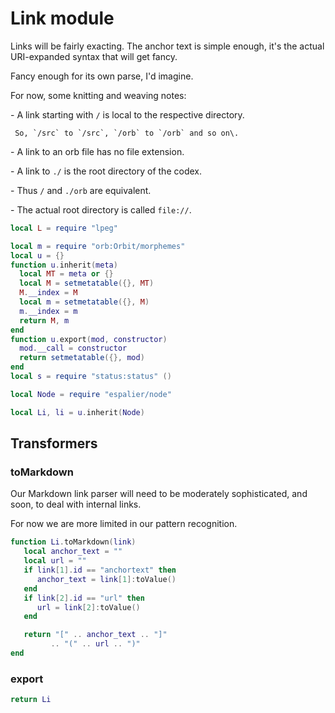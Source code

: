 # Link module

Links will be fairly exacting\. The anchor text is simple enough, it's
the actual URI\-expanded syntax that will get fancy\.

Fancy enough for its own parse, I'd imagine\.

For now, some knitting and weaving notes:

  \-  A link starting with `/` is local to the respective directory\.

     So, `/src` to `/src`, `/orb` to `/orb` and so on\.

  \-  A link to an orb file has no file extension\.

  \-  A link to `./` is the root directory of the codex\.

  \-  Thus `/` and `./orb` are equivalent\.

  \-  The actual root directory is called `file://`\.



```lua
local L = require "lpeg"

local m = require "orb:Orbit/morphemes"
local u = {}
function u.inherit(meta)
  local MT = meta or {}
  local M = setmetatable({}, MT)
  M.__index = M
  local m = setmetatable({}, M)
  m.__index = m
  return M, m
end
function u.export(mod, constructor)
  mod.__call = constructor
  return setmetatable({}, mod)
end
local s = require "status:status" ()

local Node = require "espalier/node"
```


```lua
local Li, li = u.inherit(Node)
```

## Transformers


### toMarkdown

  Our Markdown link parser will need to be moderately sophisticated,
and soon, to deal with internal links\.

For now we are more limited in our pattern recognition\.

```lua
function Li.toMarkdown(link)
   local anchor_text = ""
   local url = ""
   if link[1].id == "anchortext" then
      anchor_text = link[1]:toValue()
   end
   if link[2].id == "url" then
      url = link[2]:toValue()
   end

   return "[" .. anchor_text .. "]"
         .. "(" .. url .. ")"
end
```


### export

```lua
return Li
```